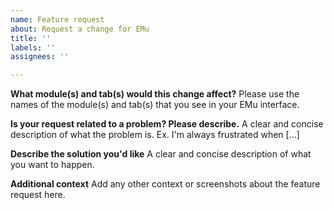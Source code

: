 ```yaml
---
name: Feature request
about: Request a change for EMu
title: ''
labels: ''
assignees: ''

---
```


**What module(s) and tab(s) would this change affect?**
Please use the names of the module(s) and tab(s) that you see in your EMu interface.

**Is your request related to a problem? Please describe.**
A clear and concise description of what the problem is. Ex. I'm always frustrated when [...]

**Describe the solution you'd like**
A clear and concise description of what you want to happen.

**Additional context**
Add any other context or screenshots about the feature request here.
